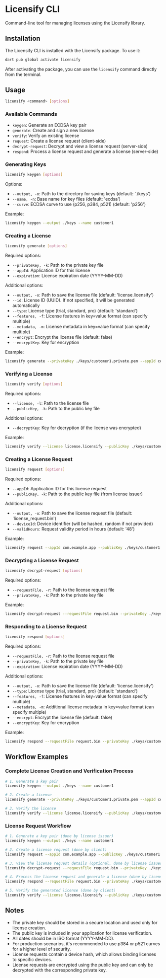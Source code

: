 # Licensify CLI

Command-line tool for managing licenses using the Licensify library.

## Installation

The Licensify CLI is installed with the Licensify package. To use it:

```bash
dart pub global activate licensify
```

After activating the package, you can use the `licensify` command directly from the terminal.

## Usage

```bash
licensify <command> [options]
```

### Available Commands

- `keygen`: Generate an ECDSA key pair
- `generate`: Create and sign a new license
- `verify`: Verify an existing license
- `request`: Create a license request (client-side)
- `decrypt-request`: Decrypt and view a license request (server-side)
- `respond`: Process a license request and generate a license (server-side)

### Generating Keys

```bash
licensify keygen [options]
```

Options:
- `--output, -o`: Path to the directory for saving keys (default: './keys')
- `--name, -n`: Base name for key files (default: 'ecdsa')
- `--curve`: ECDSA curve to use (p256, p384, p521) (default: 'p256')

Example:
```bash
licensify keygen --output ./keys --name customer1
```

### Creating a License

```bash
licensify generate [options]
```

Required options:
- `--privateKey, -k`: Path to the private key file
- `--appId`: Application ID for this license
- `--expiration`: License expiration date (YYYY-MM-DD)

Additional options:
- `--output, -o`: Path to save the license file (default: 'license.licensify')
- `--id`: License ID (UUID). If not specified, it will be generated automatically
- `--type`: License type (trial, standard, pro) (default: 'standard')
- `--features, -f`: License features in key=value format (can specify multiple)
- `--metadata, -m`: License metadata in key=value format (can specify multiple)
- `--encrypt`: Encrypt the license file (default: false)
- `--encryptKey`: Key for encryption

Example:
```bash
licensify generate --privateKey ./keys/customer1.private.pem --appId com.example.app --expiration 2025-01-01 --output license.licensify --features maxUsers=10 --features premium=true --metadata customer=ACME
```

### Verifying a License

```bash
licensify verify [options]
```

Required options:
- `--license, -l`: Path to the license file
- `--publicKey, -k`: Path to the public key file

Additional options:
- `--decryptKey`: Key for decryption (if the license was encrypted)

Example:
```bash
licensify verify --license license.licensify --publicKey ./keys/customer1.public.pem
```

### Creating a License Request

```bash
licensify request [options]
```

Required options:
- `--appId`: Application ID for this license request
- `--publicKey, -k`: Path to the public key file (from license issuer)

Additional options:
- `--output, -o`: Path to save the license request file (default: 'license_request.bin')
- `--deviceId`: Device identifier (will be hashed, random if not provided)
- `--validHours`: Request validity period in hours (default: '48')

Example:
```bash
licensify request --appId com.example.app --publicKey ./keys/customer1.public.pem --output request.bin
```

### Decrypting a License Request

```bash
licensify decrypt-request [options]
```

Required options:
- `--requestFile, -r`: Path to the license request file
- `--privateKey, -k`: Path to the private key file

Example:
```bash
licensify decrypt-request --requestFile request.bin --privateKey ./keys/customer1.private.pem
```

### Responding to a License Request

```bash
licensify respond [options]
```

Required options:
- `--requestFile, -r`: Path to the license request file
- `--privateKey, -k`: Path to the private key file
- `--expiration`: License expiration date (YYYY-MM-DD)

Additional options:
- `--output, -o`: Path to save the license file (default: 'license.licensify')
- `--type`: License type (trial, standard, pro) (default: 'standard')
- `--features, -f`: License features in key=value format (can specify multiple)
- `--metadata, -m`: Additional license metadata in key=value format (can specify multiple)
- `--encrypt`: Encrypt the license file (default: false)
- `--encryptKey`: Key for encryption

Example:
```bash
licensify respond --requestFile request.bin --privateKey ./keys/customer1.private.pem --expiration 2025-01-01 --type pro --features maxUsers=100
```

## Workflow Examples

### Complete License Creation and Verification Process

```bash
# 1. Generate a key pair
licensify keygen --output ./keys --name customer1

# 2. Create a license
licensify generate --privateKey ./keys/customer1.private.pem --appId com.example.app --expiration 2025-01-01 --features maxUsers=10 --output license.licensify

# 3. Verify the license
licensify verify --license license.licensify --publicKey ./keys/customer1.public.pem
```

### License Request Workflow

```bash
# 1. Generate a key pair (done by license issuer)
licensify keygen --output ./keys --name customer1

# 2. Create a license request (done by client)
licensify request --appId com.example.app --publicKey ./keys/customer1.public.pem --output request.bin

# 3. View the license request details (optional, done by license issuer)
licensify decrypt-request --requestFile request.bin --privateKey ./keys/customer1.private.pem

# 4. Process the license request and generate a license (done by license issuer)
licensify respond --requestFile request.bin --privateKey ./keys/customer1.private.pem --expiration 2025-01-01 --type pro --features maxUsers=100 --output license.licensify

# 5. Verify the generated license (done by client)
licensify verify --license license.licensify --publicKey ./keys/customer1.public.pem
```

## Notes

- The private key should be stored in a secure location and used only for license creation.
- The public key is included in your application for license verification.
- All dates should be in ISO format (YYYY-MM-DD).
- For production scenarios, it's recommended to use p384 or p521 curves for a higher level of security.
- License requests contain a device hash, which allows binding licenses to specific devices.
- License requests are encrypted using the public key and can only be decrypted with the corresponding private key. 